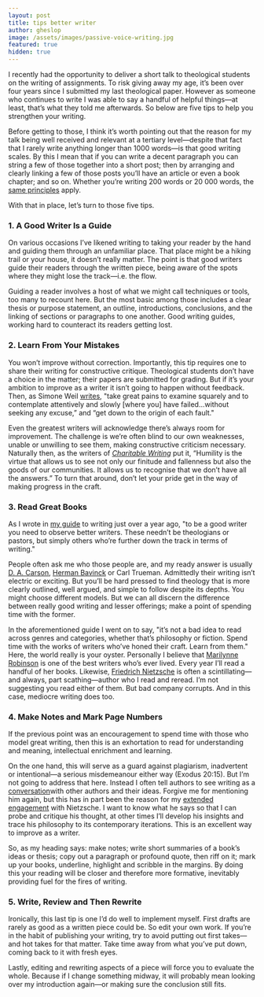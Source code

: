 ```yaml
---
layout: post
title: tips better writer
author: gheslop
image: /assets/images/passive-voice-writing.jpg
featured: true
hidden: true
---
```

I recently had the opportunity to deliver a short talk to theological students on the writing of assignments. To risk giving away my age, it’s been over four years since I submitted my last theological paper. However as someone who continues to write I was able to say a handful of helpful things—at least, that’s what they told me afterwards. So below are five tips to help you strengthen your writing.

Before getting to those, I think it’s worth pointing out that the reason for my talk being well received and relevant at a tertiary level—despite that fact that I rarely write anything longer than 1000 words—is that good writing scales. By this I mean that if you can write a decent paragraph you can string a few of those together into a short post; then by arranging and clearly linking a few of those posts you’ll have an article or even a book chapter; and so on. Whether you’re writing 200 words or 20 000 words, the [same principles](https://rekindle.co.za/content/2023-11-02-a-guide-to-writing-for-those-who-cant-write-good) apply.

With that in place, let’s turn to those five tips.

### 1. A Good Writer Is a Guide

On various occasions I’ve likened writing to taking your reader by the hand and guiding them through an unfamiliar place. That place might be a hiking trail or your house, it doesn’t really matter. The point is that good writers guide their readers through the written piece, being aware of the spots where they might lose the track—i.e. the flow.

Guiding a reader involves a host of what we might call techniques or tools, too many to recount here. But the most basic among those includes a clear thesis or purpose statement, an outline, introductions, conclusions, and the linking of sections or paragraphs to one another. Good writing guides, working hard to counteract its readers getting lost.

### 2. Learn From Your Mistakes

You won’t improve without correction. Importantly, this tip requires one to share their writing for constructive critique. Theological students don’t have a choice in the matter; their papers are submitted for grading. But if it’s your ambition to improve as a writer it isn’t going to happen without feedback. Then, as Simone Weil [writes](https://rekindle.co.za/content/2023-03-24-how-failing-greek-can-help-you-love-god), "take great pains to examine squarely and to contemplate attentively and slowly \[where you] have failed…without seeking any excuse,” and “get down to the origin of each fault."

Even the greatest writers will acknowledge there’s always room for improvement. The challenge is we’re often blind to our own weaknesses, unable or unwilling to see them, making constructive criticism necessary. Naturally then, as the writers of *[Charitable Writing](https://africa.thegospelcoalition.org/reviews/charitable-writing-is-about-character-not-style/)* put it, “Humility is the virtue that allows us to see not only our finitude and fallenness but also the goods of our communities. It allows us to recognise that we don’t have all the answers.” To turn that around, don’t let your pride get in the way of making progress in the craft.

### 3. Read Great Books

As I wrote in [my guide](<https://rekindle.co.za/content/2023-11-02-a-guide-to-writing-for-those-who-cant-write-good >) to writing just over a year ago, "to be a good writer you need to observe better writers. These needn’t be theologians or pastors, but simply others who’re further down the track in terms of writing."

People often ask me who those people are, and my ready answer is usually [D. A. Carson](https://rekindle.co.za/content/2023-10-01-preacher-dont-miss-the-wood-for-the-trees), [Herman Bavinck](https://rekindle.co.za/content/2024-10-02-bavinck-theology-church) or Carl Trueman. Admittedly their writing isn’t electric or exciting. But you’ll be hard pressed to find theology that is more clearly outlined, well argued, and simple to follow despite its depths. You might choose different models. But we can all discern the difference between really good writing and lesser offerings; make a point of spending time with the former.

In the aforementioned guide I went on to say, "it’s not a bad idea to read across genres and categories, whether that’s philosophy or fiction. Spend time with the works of writers who’ve honed their craft. Learn from them." Here, the world really is your oyster. Personally I believe that [Marilynne Robinson](https://rekindle.co.za/content/2023-03-08-marilynne-robinson-model-fathers) is one of the best writers who’s ever lived. Every year I’ll read a handful of her books. Likewise, [Friedrich Nietzsche](https://rekindle.co.za/content/2024-08-23-fridays-with-fred-nietzsche-dostoyevsky) is often a scintillating—and always, part scathing—author who I read and reread. I’m not suggesting you read either of them. But bad company corrupts. And in this case, mediocre writing does too.

### 4. Make Notes and Mark Page Numbers

If the previous point was an encouragement to spend time with those who model great writing, then this is an exhortation to read for understanding and meaning, intellectual enrichment and learning.

On the one hand, this will serve as a guard against plagiarism, inadvertent or intentional—a serious misdemeanour either way (Exodus 20:15). But I’m not going to address that here. Instead I often tell authors to see writing as a [conversation](https://rekindle.co.za/content/2024-10-31-why-write)with other authors and their ideas. Forgive me for mentioning him again, but this has in part been the reason for my [extended engagement](https://rekindle.co.za/content/2023-11-24-cancel-culture) with Nietzsche. I want to know what he says so that I can probe and critique his thought, at other times I’ll develop his insights and trace his philosophy to its contemporary iterations. This is an excellent way to improve as a writer.

So, as my heading says: make notes; write short summaries of a book’s ideas or thesis; copy out a paragraph or profound quote, then riff on it; mark up your books, underline, highlight and scribble in the margins. By doing this your reading will be closer and therefore more formative, inevitably providing fuel for the fires of writing.

### 5. Write, Review and Then Rewrite

Ironically, this last tip is one I’d do well to implement myself. First drafts are rarely as good as a written piece could be. So edit your own work. If you’re in the habit of publishing your writing, try to avoid putting out first takes—and hot takes for that matter. Take time away from what you’ve put down, coming back to it with fresh eyes.

Lastly, editing and rewriting aspects of a piece will force you to evaluate the whole. Because if I change something midway, it will probably mean looking over my introduction again—or making sure the conclusion still fits.